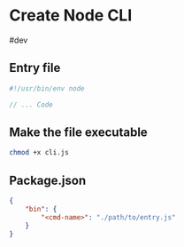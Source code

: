 # Create Node CLI
#dev 

## Entry file

```js
#!/usr/bin/env node

// ... Code
```


## Make the file executable

```bash
chmod +x cli.js
```


## Package.json

```json
{
	"bin": {
		"<cmd-name>": "./path/to/entry.js"
	}
}

```